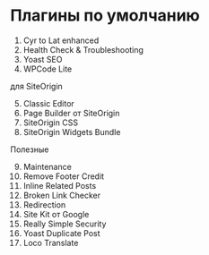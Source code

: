 # Плагины по умолчанию

1. Cyr to Lat enhanced
2. Health Check & Troubleshooting
3. Yoast SEO
4. WPCode Lite

для SiteOrigin

5. Classic Editor
6. Page Builder от SiteOrigin
7. SiteOrigin CSS
8. SiteOrigin Widgets Bundle

Полезные

9. Maintenance
10. Remove Footer Credit
12. Inline Related Posts
13. Broken Link Checker
14. Redirection
15. Site Kit от Google
16. Really Simple Security
17. Yoast Duplicate Post
18. Loco Translate



